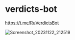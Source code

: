 # verdicts-bot

https://t.me/RuVerdictsBot

![Screenshot_20231122_212519](https://github.com/Konard/verdicts-bot/assets/1431904/c68a0a12-3766-49fa-a9f7-ad758c0b8b74)
